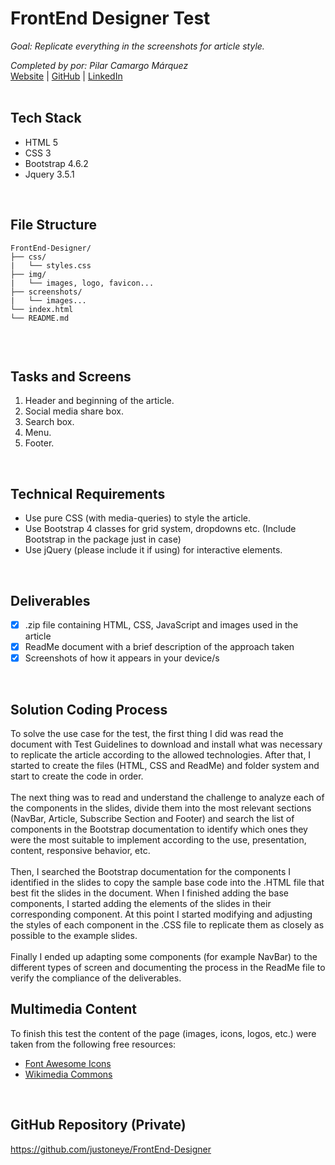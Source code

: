 # FrontEnd Designer Test

_Goal: Replicate everything in the screenshots for article style._

_Completed by por: Pilar Camargo Márquez_
<br />
[Website](https://about.me/justoneye) | [GitHub](https://github.com/justoneye) | [LinkedIn](https://www.linkedin.com/in/pilarcamargo)
<br /><br />

## Tech Stack

- HTML 5
- CSS 3
- Bootstrap 4.6.2
- Jquery 3.5.1
<br />


## File Structure

```
FrontEnd-Designer/
├── css/
|   └── styles.css
├── img/
|   └── images, logo, favicon...
├── screenshots/
|   └── images...
└── index.html
└── README.md
  
```
<br />


## Tasks and Screens

1. Header and beginning of the article.
2. Social media share box.
3. Search box.
4. Menu.
5. Footer.
<br />


## Technical Requirements

* Use pure CSS (with media-queries) to style the article.
* Use Bootstrap 4 classes for grid system, dropdowns etc. (Include Bootstrap in the package just in case)
* Use jQuery (please include it if using) for interactive elements.
<br />


## Deliverables

- [x] .zip file containing HTML, CSS, JavaScript and images used in the article
- [x] ReadMe document with a brief description of the approach taken
- [x] Screenshots of how it appears in your device/s
<br />


## Solution Coding Process

To solve the use case for the test, the first thing I did was read the document with Test Guidelines to download and install what was necessary to replicate the article according to the allowed technologies. After that, I started to create the files (HTML, CSS and ReadMe) and folder system and start to create the code in order.
<br /><br />
The next thing was to read and understand the challenge to analyze each of the components in the slides, divide them into the most relevant sections (NavBar, Article, Subscribe Section and Footer) and search the list of components in the Bootstrap documentation to identify which ones they were the most suitable to implement according to the use, presentation, content, responsive behavior, etc.
<br /><br />
Then, I searched the Bootstrap documentation for the components I identified in the slides to copy the sample base code into the .HTML file that best fit the slides in the document. When I finished adding the base components, I started adding the elements of the slides in their corresponding component. At this point I started modifying and adjusting the styles of each component in the .CSS file to replicate them as closely as possible to the example slides.
<br /><br />
Finally I ended up adapting some components (for example NavBar) to the different types of screen and documenting the process in the ReadMe file to verify the compliance of the deliverables.
<br />


## Multimedia Content

To finish this test the content of the page (images, icons, logos, etc.) were taken from the following free resources:

- [Font Awesome Icons](https://fontawesome.com/icons)
- [Wikimedia Commons](https://commons.wikimedia.org/wiki/Category:Images)
<br />


## GitHub Repository (Private)

https://github.com/justoneye/FrontEnd-Designer
